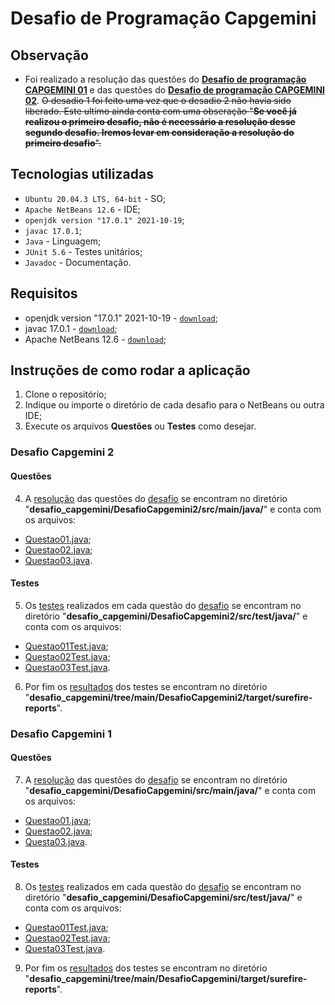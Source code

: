 # Desafio de Programação Capgemini 


## Observação
- Foi realizado a resolução das questões do [**Desafio de programação CAPGEMINI 01**](https://github.com/pauloh48/desafio_capgemini/blob/main/Desafio%20de%20programa%C3%A7%C3%A3o%20CAPGEMINI%2001.docx.pdf) e das questões do [**Desafio de programação CAPGEMINI 02**](https://github.com/pauloh48/desafio_capgemini/blob/main/Desafio%20de%20programa%C3%A7%C3%A3o%20CAPGEMINI%2002.docx.pdf). ~~O desadio 1 foi feito uma vez que o desadio 2 não havia sido liberado. Este ultimo ainda conta com uma obseração "**Se você já realizou o primeiro desafio, não é necessário a resolução desse segundo desafio. Iremos levar em consideração a resolução do primeiro desafio**".~~

## Tecnologias utilizadas
- `Ubuntu 20.04.3 LTS, 64-bit` - SO;
- `Apache NetBeans 12.6` - IDE;
- `openjdk version "17.0.1" 2021-10-19`; 
- `javac 17.0.1`;
- `Java` - Linguagem;
- `JUnit 5.6` - Testes unitários;
- `Javadoc` - Documentação.

## Requisitos
- openjdk version "17.0.1" 2021-10-19 - [`download`](https://www.oracle.com/java/technologies/javase/jdk17-archive-downloads.html);
- javac 17.0.1 - [`download`](https://www.oracle.com/java/technologies/javase/jdk17-archive-downloads.html);
- Apache NetBeans 12.6 - [`download`](https://netbeans.apache.org/download/index.html);

## Instruções de como rodar a aplicação
1. Clone o repositório;
2. Indique ou importe o diretório de cada desafio para o NetBeans ou outra IDE;
3. Execute os arquivos **Questões** ou **Testes** como desejar.

### Desafio Capgemini 2
#### Questões
4. A [resolução](https://github.com/pauloh48/desafio_capgemini/tree/main/DesafioCapgemini2/src/main/java) das questões do [desafio](https://github.com/pauloh48/desafio_capgemini/blob/main/Desafio%20de%20programa%C3%A7%C3%A3o%20CAPGEMINI%2002.docx.pdf) se encontram no diretório 
"**desafio_capgemini/DesafioCapgemini2/src/main/java/**" e conta com os arquivos:
- [Questao01.java](https://github.com/pauloh48/desafio_capgemini/blob/main/DesafioCapgemini2/src/main/java/Questao01.java);
- [Questao02.java](https://github.com/pauloh48/desafio_capgemini/blob/main/DesafioCapgemini2/src/main/java/Questao02.java);
- [Questao03.java](https://github.com/pauloh48/desafio_capgemini/blob/main/DesafioCapgemini2/src/main/java/Questao03.java).

#### Testes
5. Os [testes](https://github.com/pauloh48/desafio_capgemini/tree/main/DesafioCapgemini2/src/test/java) realizados em cada questão do [desafio](https://github.com/pauloh48/desafio_capgemini/blob/main/Desafio%20de%20programa%C3%A7%C3%A3o%20CAPGEMINI%2002.docx.pdf) se encontram no diretório 
"**desafio_capgemini/DesafioCapgemini2/src/test/java/**" e conta com os arquivos:
- [Questao01Test.java](https://github.com/pauloh48/desafio_capgemini/blob/main/DesafioCapgemini2/src/test/java/Questao01Test.java);
- [Questao02Test.java](https://github.com/pauloh48/desafio_capgemini/blob/main/DesafioCapgemini2/src/test/java/Questao02Test.java);
- [Questao03Test.java](https://github.com/pauloh48/desafio_capgemini/blob/main/DesafioCapgemini2/src/test/java/Questao03Test.java).
6. Por fim os [resultados](https://github.com/pauloh48/desafio_capgemini/tree/main/DesafioCapgemini2/target/surefire-reports) dos testes se encontram no diretório "**desafio_capgemini/tree/main/DesafioCapgemini2/target/surefire-reports**".

### Desafio Capgemini 1
#### Questões
7. A [resolução](https://github.com/pauloh48/desafio_capgemini/blob/main/DesafioCapgemini/src/main/java/) das questões do [desafio](https://github.com/pauloh48/desafio_capgemini/blob/main/Desafio%20de%20programa%C3%A7%C3%A3o%20CAPGEMINI%2001.docx.pdf) se encontram no diretório 
"**desafio_capgemini/DesafioCapgemini/src/main/java/**" e conta com os arquivos:
- [Questao01.java](https://github.com/pauloh48/desafio_capgemini/blob/main/DesafioCapgemini/src/main/java/Questao01.java);
- [Questao02.java](https://github.com/pauloh48/desafio_capgemini/blob/main/DesafioCapgemini/src/main/java/Questao02.java);
- [Questa03.java](https://github.com/pauloh48/desafio_capgemini/blob/main/DesafioCapgemini/src/main/java/Questa03.java).

#### Testes
8. Os [testes](https://github.com/pauloh48/desafio_capgemini/tree/main/DesafioCapgemini/src/test/java) realizados em cada questão do [desafio](https://github.com/pauloh48/desafio_capgemini/blob/main/Desafio%20de%20programa%C3%A7%C3%A3o%20CAPGEMINI%2001.docx.pdf) se encontram no diretório 
"**desafio_capgemini/DesafioCapgemini/src/test/java/**" e conta com os arquivos:
- [Questao01Test.java](https://github.com/pauloh48/desafio_capgemini/blob/main/DesafioCapgemini/src/test/java/Questao01Test.java);
- [Questao02Test.java](https://github.com/pauloh48/desafio_capgemini/blob/main/DesafioCapgemini/src/test/java/Questao02Test.java);
- [Questa03Test.java](https://github.com/pauloh48/desafio_capgemini/blob/main/DesafioCapgemini/src/test/java/Questa03Test.java).
9. Por fim os [resultados](https://github.com/pauloh48/desafio_capgemini/tree/main/DesafioCapgemini/target/surefire-reports) dos testes se encontram no diretório "**desafio_capgemini/tree/main/DesafioCapgemini/target/surefire-reports**".
